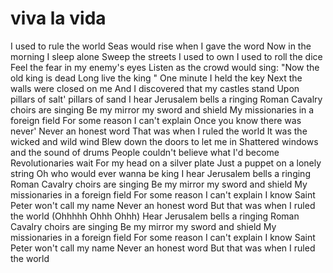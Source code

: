 # viva la vida
I used to rule the world
Seas would rise when I gave the word
Now in the morning I sleep alone
Sweep the streets I used to own
I used to roll the dice
Feel the fear in my enemy's eyes
Listen as the crowd would sing:
"Now the old king is dead
Long live the king "
One minute I held the key
Next the walls were closed on me
And I discovered that my castles stand
Upon pillars of salt' pillars of sand
I hear Jerusalem bells a ringing
Roman Cavalry choirs are singing
Be my mirror my sword and shield
My missionaries in a foreign field
For some reason I can't explain
Once you know there was never'
Never an honest word
That was when I ruled the world
It was the wicked and wild wind
Blew down the doors to let me in
Shattered windows and the sound of drums
People couldn't believe what I'd become
Revolutionaries wait
For my head on a silver plate
Just a puppet on a lonely string
Oh who would ever wanna be king
I hear Jerusalem bells a ringing
Roman Cavalry choirs are singing
Be my mirror my sword and shield
My missionaries in a foreign field
For some reason I can't explain
I know Saint Peter won't call my name
Never an honest word
But that was when I ruled the world
(Ohhhhh Ohhh Ohhh)
Hear Jerusalem bells a ringing
Roman Cavalry choirs are singing
Be my mirror my sword and shield
My missionaries in a foreign field
For some reason I can't explain
I know Saint Peter won't call my name
Never an honest word
But that was when I ruled the world
